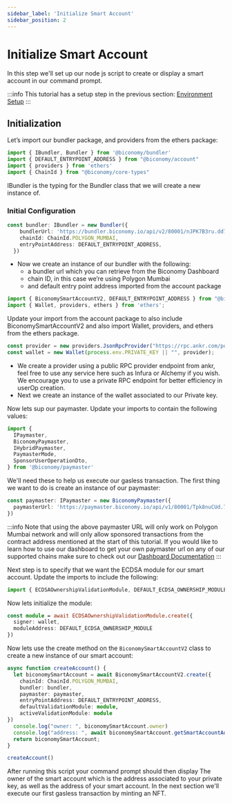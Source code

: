 ```yaml
---
sidebar_label: 'Initialize Smart Account'
sidebar_position: 2
---
```

# Initialize Smart Account

In this step we'll set up our node js script to create or display a smart account in our command prompt.

:::info
This tutorial has a setup step in the previous section: [Environment Setup](environmentsetup)
:::

## Initialization

Let’s import our bundler package, and providers from the ethers package:

```typescript
import { IBundler, Bundler } from '@biconomy/bundler'
import { DEFAULT_ENTRYPOINT_ADDRESS } from "@biconomy/account"
import { providers } from 'ethers'
import { ChainId } from "@biconomy/core-types"
```

IBundler is the typing for the Bundler class that we will create a new instance of. 


### **Initial Configuration**

```typescript
const bundler: IBundler = new Bundler({
    bundlerUrl: 'https://bundler.biconomy.io/api/v2/80001/nJPK7B3ru.dd7f7861-190d-41bd-af80-6877f74b8f44',     
    chainId: ChainId.POLYGON_MUMBAI,
    entryPointAddress: DEFAULT_ENTRYPOINT_ADDRESS,
  })
```

- Now we create an instance of our bundler with the following:
    - a bundler url which you can retrieve from the Biconomy Dashboard
    - chain ID, in this case we’re using Polygon Mumbai
    - and default entry point address imported from the account package


```typescript
import { BiconomySmartAccountV2, DEFAULT_ENTRYPOINT_ADDRESS } from "@biconomy/account"
import { Wallet, providers, ethers } from 'ethers';
```

Update your import from the account package to also include BiconomySmartAccountV2 and also import Wallet, providers, and ethers from the ethers package. 

```typescript
const provider = new providers.JsonRpcProvider("https://rpc.ankr.com/polygon_mumbai")
const wallet = new Wallet(process.env.PRIVATE_KEY || "", provider);
```

- We create a provider using a public RPC provider endpoint from ankr, feel free to use any service here such as Infura or Alchemy if you wish.  We encourage you to use a private RPC endpoint for better efficiency in userOp creation.
- Next we create an instance of the wallet associated to our Private key.

Now lets sup our paymaster. Update your imports to contain the following values: 

```typescript
import { 
  IPaymaster, 
  BiconomyPaymaster,  
  IHybridPaymaster,
  PaymasterMode,
  SponsorUserOperationDto, 
} from '@biconomy/paymaster'
```

We'll need these to help us execute our gasless transaction. The first thing we want to do is create an instance of our paymaster:

```typescript
const paymaster: IPaymaster = new BiconomyPaymaster({
  paymasterUrl: 'https://paymaster.biconomy.io/api/v1/80001/Tpk8nuCUd.70bd3a7f-a368-4e5a-af14-80c7f1fcda1a' 
})
```

:::info
Note that using the above paymaster URL will only work on Polygon Mumbai network and will only allow sponsored transactions from the contract address mentioned at the start of this tutorial. If you would like to learn how to use our dashboard to get your own paymaster url on any of our supported chains make sure to check out our [Dashboard Documentation](/docs/category/biconomy-dashboard/)
:::

Next step is to specify that we want the ECDSA module for our smart account. Update the imports to include the following: 

```typescript
import { ECDSAOwnershipValidationModule, DEFAULT_ECDSA_OWNERSHIP_MODULE } from "@biconomy/modules";
```

Now lets initialize the module:

```typescript
const module = await ECDSAOwnershipValidationModule.create({
  signer: wallet,
  moduleAddress: DEFAULT_ECDSA_OWNERSHIP_MODULE
})
```


Now lets use the create method on the `BiconomySmartAccountV2` class to create a new instance of our smart account:

```typescript
async function createAccount() {
  let biconomySmartAccount = await BiconomySmartAccountV2.create({
    chainId: ChainId.POLYGON_MUMBAI,
    bundler: bundler,
    paymaster: paymaster, 
    entryPointAddress: DEFAULT_ENTRYPOINT_ADDRESS,
    defaultValidationModule: module,
    activeValidationModule: module
})
  console.log("owner: ", biconomySmartAccount.owner)
  console.log("address: ", await biconomySmartAccount.getSmartAccountAddress())
  return biconomySmartAccount;
}

createAccount()
```

After running this script your command prompt should then display The owner of the smart account which is the address associated to your private key, as well as the address of your smart account. In the next section we'll execute our first gasless transaction by minting an NFT.